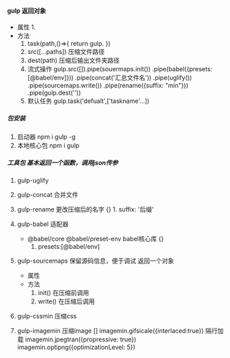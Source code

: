 #### gulp  返回对象
- 属性
    1. 
- 方法
    1. task(path,()=>{
        return gulp.
    })
    2. src([...paths])   压缩文件路径
    3. dest(path)    压缩后输出文件夹路径
    4. 流式操作  gulp.src([]).pipe(souermaps.init())
        .pipe(babel({presets: [@babel/env]}))
        .pipe(concat('汇总文件名'))
        .pipe(uglify())
        .pipe(sourcemaps.write())
        .pipe(rename({suffix: "min"}))
        .pipe(gulp.dest(''))
    5. 默认任务  gulp.task('defualt',['taskname'...])

##### 包安装
1. 启动器  npm i gulp -g
2. 本地核心包 npm i gulp




##### 工具包 基本返回一个函数，调用json传参
1. gulp-uglify
2. gulp-concat   合并文件
3. gulp-rename   更改压缩后的名字 
    {}
        1. suffix: '后缀'  
4. gulp-babel   适配器
    - @babel/core @babel/preset-env     babel核心库
    {}
        1. presets:[@babel/env]

5. gulp-sourcemaps  保留源码信息，便于调试              返回一个对象
    - 属性
    - 方法
        1. init()   在压缩前调用
        2. write()   在压缩后调用
6. gulp-cssmin    压缩css

7. gulp-imagemin  压缩image
    []
        imagemin.gifsicale({interlaced:true})   隔行加载
        imagemin.jpegtran({propressive: true})
        imagemin.optipng({optimizationLevel: 5})   



